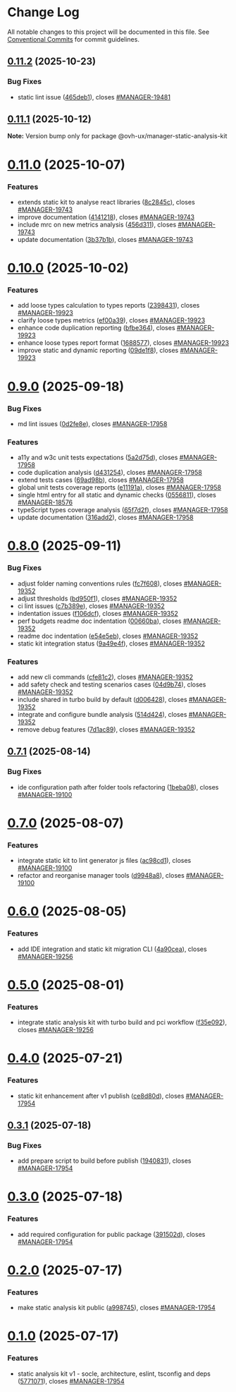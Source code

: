 # Change Log

All notable changes to this project will be documented in this file.
See [Conventional Commits](https://conventionalcommits.org) for commit guidelines.

## [0.11.2](https://github.com/ovh/manager/compare/@ovh-ux/manager-static-analysis-kit@0.11.1...@ovh-ux/manager-static-analysis-kit@0.11.2) (2025-10-23)


### Bug Fixes

* static lint issue ([465deb1](https://github.com/ovh/manager/commit/465deb11d7203fd5b0252c1a73474e4b24476359)), closes [#MANAGER-19481](https://github.com/ovh/manager/issues/MANAGER-19481)





## [0.11.1](https://github.com/ovh/manager/compare/@ovh-ux/manager-static-analysis-kit@0.11.0...@ovh-ux/manager-static-analysis-kit@0.11.1) (2025-10-12)

**Note:** Version bump only for package @ovh-ux/manager-static-analysis-kit





# [0.11.0](https://github.com/ovh/manager/compare/@ovh-ux/manager-static-analysis-kit@0.10.0...@ovh-ux/manager-static-analysis-kit@0.11.0) (2025-10-07)


### Features

* extends static kit to analyse react libraries ([8c2845c](https://github.com/ovh/manager/commit/8c2845cdc3abc13734831fab312d8ad012b30b16)), closes [#MANAGER-19743](https://github.com/ovh/manager/issues/MANAGER-19743)
* improve documentation ([4141218](https://github.com/ovh/manager/commit/4141218c63abcab05edc5d4db2eb44f7701c04c7)), closes [#MANAGER-19743](https://github.com/ovh/manager/issues/MANAGER-19743)
* include mrc on new metrics analysis ([456d311](https://github.com/ovh/manager/commit/456d3118a7d9017d63f19e907b45f2833e4a0348)), closes [#MANAGER-19743](https://github.com/ovh/manager/issues/MANAGER-19743)
* update documentation ([3b37b1b](https://github.com/ovh/manager/commit/3b37b1b51bd9ff06e23e4d2169511f05b4aec345)), closes [#MANAGER-19743](https://github.com/ovh/manager/issues/MANAGER-19743)





# [0.10.0](https://github.com/ovh/manager/compare/@ovh-ux/manager-static-analysis-kit@0.9.0...@ovh-ux/manager-static-analysis-kit@0.10.0) (2025-10-02)


### Features

* add loose types calculation to types reports ([2398431](https://github.com/ovh/manager/commit/2398431ae3bf9e5300683894fa5fe6a12371108f)), closes [#MANAGER-19923](https://github.com/ovh/manager/issues/MANAGER-19923)
* clarify loose types metrics ([ef00a39](https://github.com/ovh/manager/commit/ef00a39fce3cd661ba89673cf9263637a5ec31b8)), closes [#MANAGER-19923](https://github.com/ovh/manager/issues/MANAGER-19923)
* enhance code duplication reporting ([bfbe364](https://github.com/ovh/manager/commit/bfbe3644d31bde25229dad7cfd2ff0446440fd49)), closes [#MANAGER-19923](https://github.com/ovh/manager/issues/MANAGER-19923)
* enhance loose types report format ([1688577](https://github.com/ovh/manager/commit/168857738ba67e1406e5fb138c2d2f0c3789305b)), closes [#MANAGER-19923](https://github.com/ovh/manager/issues/MANAGER-19923)
* improve static and dynamic reporting ([09de1f8](https://github.com/ovh/manager/commit/09de1f86d2e57a7ba61612ae3df45d121da39908)), closes [#MANAGER-19923](https://github.com/ovh/manager/issues/MANAGER-19923)





# [0.9.0](https://github.com/ovh/manager/compare/@ovh-ux/manager-static-analysis-kit@0.8.0...@ovh-ux/manager-static-analysis-kit@0.9.0) (2025-09-18)


### Bug Fixes

* md lint issues ([0d2fe8e](https://github.com/ovh/manager/commit/0d2fe8e49f3594f5abc9d8e6b306b0b71a065c6c)), closes [#MANAGER-17958](https://github.com/ovh/manager/issues/MANAGER-17958)


### Features

* a11y and w3c unit tests expectations ([5a2d75d](https://github.com/ovh/manager/commit/5a2d75dba8a8877253871aa0a7c12dc2c79d1423)), closes [#MANAGER-17958](https://github.com/ovh/manager/issues/MANAGER-17958)
* code duplication analysis ([d431254](https://github.com/ovh/manager/commit/d4312543737541257185be6e54358dfb49285d51)), closes [#MANAGER-17958](https://github.com/ovh/manager/issues/MANAGER-17958)
* extend tests cases ([69ad98b](https://github.com/ovh/manager/commit/69ad98b3d02c615996f5c4ad9067a93a10b58ec4)), closes [#MANAGER-17958](https://github.com/ovh/manager/issues/MANAGER-17958)
* global unit tests coverage reports ([e11191a](https://github.com/ovh/manager/commit/e11191a24609d56e76fd3eacaeac79d4c3b1ab4a)), closes [#MANAGER-17958](https://github.com/ovh/manager/issues/MANAGER-17958)
* single html entry for all static and dynamic checks ([0556811](https://github.com/ovh/manager/commit/0556811b4f15ad3288f34b3ba8e468a1c9fee061)), closes [#MANAGER-18576](https://github.com/ovh/manager/issues/MANAGER-18576)
* typeScript types coverage analysis ([65f7d2f](https://github.com/ovh/manager/commit/65f7d2f22e4c68aa897d135e11642cd26073846b)), closes [#MANAGER-17958](https://github.com/ovh/manager/issues/MANAGER-17958)
* update documentation ([316add2](https://github.com/ovh/manager/commit/316add2055f4a27a3446d5361ee26e0baadbf2b8)), closes [#MANAGER-17958](https://github.com/ovh/manager/issues/MANAGER-17958)





# [0.8.0](https://github.com/ovh/manager/compare/@ovh-ux/manager-static-analysis-kit@0.7.1...@ovh-ux/manager-static-analysis-kit@0.8.0) (2025-09-11)


### Bug Fixes

* adjust folder naming conventions rules ([fc7f608](https://github.com/ovh/manager/commit/fc7f6083038831902657e58f24792c7847f42d9c)), closes [#MANAGER-19352](https://github.com/ovh/manager/issues/MANAGER-19352)
* adjust thresholds ([bd950f1](https://github.com/ovh/manager/commit/bd950f1fb8e972475e9c0a26915470f4f2e29fd4)), closes [#MANAGER-19352](https://github.com/ovh/manager/issues/MANAGER-19352)
* ci lint issues ([c7b389e](https://github.com/ovh/manager/commit/c7b389e552cc1478998ad6dd24eb5c59328751da)), closes [#MANAGER-19352](https://github.com/ovh/manager/issues/MANAGER-19352)
* indentation issues ([f106dcf](https://github.com/ovh/manager/commit/f106dcf283eb453d97a5f575327f4bd7e8eb9ccb)), closes [#MANAGER-19352](https://github.com/ovh/manager/issues/MANAGER-19352)
* perf budgets readme doc indentation ([00660ba](https://github.com/ovh/manager/commit/00660ba9c418757dfc25dbb92be2af0a6e3dfea6)), closes [#MANAGER-19352](https://github.com/ovh/manager/issues/MANAGER-19352)
* readme doc indentation ([e54e5eb](https://github.com/ovh/manager/commit/e54e5eb4c0bda11f7dc1c9e41bde804664420939)), closes [#MANAGER-19352](https://github.com/ovh/manager/issues/MANAGER-19352)
* static kit integration status ([9a49e4f](https://github.com/ovh/manager/commit/9a49e4f992311de0ec2ac2876720dc46202ed118)), closes [#MANAGER-19352](https://github.com/ovh/manager/issues/MANAGER-19352)


### Features

* add new cli commands ([cfe81c2](https://github.com/ovh/manager/commit/cfe81c255885165fdfd12bb9ba6e0a81fc8f4d18)), closes [#MANAGER-19352](https://github.com/ovh/manager/issues/MANAGER-19352)
* add safety check and testing scenarios cases ([04d9b74](https://github.com/ovh/manager/commit/04d9b747f84e7475eee267f5311bebcdb1a6749a)), closes [#MANAGER-19352](https://github.com/ovh/manager/issues/MANAGER-19352)
* include shared in turbo build by default ([d006428](https://github.com/ovh/manager/commit/d0064281ef1a4c844fa574169fac17d2301e976b)), closes [#MANAGER-19352](https://github.com/ovh/manager/issues/MANAGER-19352)
* integrate and configure bundle analysis ([514d424](https://github.com/ovh/manager/commit/514d4247b6b6e4b37379e64e5260636b5d1c7c4d)), closes [#MANAGER-19352](https://github.com/ovh/manager/issues/MANAGER-19352)
* remove debug features ([7d1ac89](https://github.com/ovh/manager/commit/7d1ac892639831ace9a539d156775dbeeae19579)), closes [#MANAGER-19352](https://github.com/ovh/manager/issues/MANAGER-19352)





## [0.7.1](https://github.com/ovh/manager/compare/@ovh-ux/manager-static-analysis-kit@0.7.0...@ovh-ux/manager-static-analysis-kit@0.7.1) (2025-08-14)


### Bug Fixes

* ide configuration path after folder tools refactoring ([1beba08](https://github.com/ovh/manager/commit/1beba08982f99208219c1496f71c147a0cabae9b)), closes [#MANAGER-19100](https://github.com/ovh/manager/issues/MANAGER-19100)





# [0.7.0](https://github.com/ovh/manager/compare/@ovh-ux/manager-static-analysis-kit@0.6.0...@ovh-ux/manager-static-analysis-kit@0.7.0) (2025-08-07)


### Features

* integrate static kit to lint generator js files ([ac98cd1](https://github.com/ovh/manager/commit/ac98cd1667b08c727b9e7fcb1c175cf4fc7c6c39)), closes [#MANAGER-19100](https://github.com/ovh/manager/issues/MANAGER-19100)
* refactor and reorganise manager tools ([d9948a8](https://github.com/ovh/manager/commit/d9948a8340a727bf77d8e5156647d6de47b4e227)), closes [#MANAGER-19100](https://github.com/ovh/manager/issues/MANAGER-19100)





# [0.6.0](https://github.com/ovh/manager/compare/@ovh-ux/manager-static-analysis-kit@0.5.0...@ovh-ux/manager-static-analysis-kit@0.6.0) (2025-08-05)


### Features

* add IDE integration and static kit migration CLI ([4a90cea](https://github.com/ovh/manager/commit/4a90cead62dcf90287ef45b35d389fed74cea14f)), closes [#MANAGER-19256](https://github.com/ovh/manager/issues/MANAGER-19256)





# [0.5.0](https://github.com/ovh/manager/compare/@ovh-ux/manager-static-analysis-kit@0.4.0...@ovh-ux/manager-static-analysis-kit@0.5.0) (2025-08-01)


### Features

* integrate static analysis kit with turbo build and pci workflow ([f35e092](https://github.com/ovh/manager/commit/f35e09204e0ecdeeb57acfe0e587cda6a7bdba01)), closes [#MANAGER-19256](https://github.com/ovh/manager/issues/MANAGER-19256)





# [0.4.0](https://github.com/ovh/manager/compare/@ovh-ux/manager-static-analysis-kit@0.3.1...@ovh-ux/manager-static-analysis-kit@0.4.0) (2025-07-21)


### Features

* static kit enhancement after v1 publish ([ce8d80d](https://github.com/ovh/manager/commit/ce8d80d6747771d7cad0b7470e64a52d5262f782)), closes [#MANAGER-17954](https://github.com/ovh/manager/issues/MANAGER-17954)





## [0.3.1](https://github.com/ovh/manager/compare/@ovh-ux/manager-static-analysis-kit@0.3.0...@ovh-ux/manager-static-analysis-kit@0.3.1) (2025-07-18)


### Bug Fixes

* add prepare script to build before publish ([1940831](https://github.com/ovh/manager/commit/1940831f9d1c2b209ea597f3672ec9d7c00a82bb)), closes [#MANAGER-17954](https://github.com/ovh/manager/issues/MANAGER-17954)





# [0.3.0](https://github.com/ovh/manager/compare/@ovh-ux/manager-static-analysis-kit@0.2.0...@ovh-ux/manager-static-analysis-kit@0.3.0) (2025-07-18)


### Features

* add required configuration for public package ([391502d](https://github.com/ovh/manager/commit/391502dd08a9a4b198ec13bac74150ed01836038)), closes [#MANAGER-17954](https://github.com/ovh/manager/issues/MANAGER-17954)





# [0.2.0](https://github.com/ovh/manager/compare/@ovh-ux/manager-static-analysis-kit@0.1.0...@ovh-ux/manager-static-analysis-kit@0.2.0) (2025-07-17)


### Features

* make static analysis kit public ([a998745](https://github.com/ovh/manager/commit/a998745cfb3101df0cab7a4530bca7cd87fc7025)), closes [#MANAGER-17954](https://github.com/ovh/manager/issues/MANAGER-17954)





# [0.1.0](https://github.com/ovh/manager/compare/@ovh-ux/manager-static-analysis-kit@0.0.1...@ovh-ux/manager-static-analysis-kit@0.1.0) (2025-07-17)


### Features

* static analysis kit v1 - socle, architecture, eslint, tsconfig and deps ([5771071](https://github.com/ovh/manager/commit/577107168272904bf8a7a53a14a40b9ae52916ab)), closes [#MANAGER-17954](https://github.com/ovh/manager/issues/MANAGER-17954)
